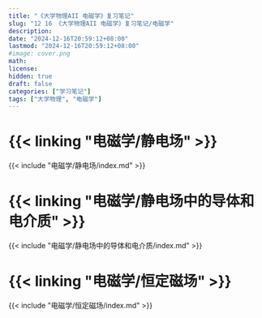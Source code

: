 ```yaml
---
title: "《大学物理AII 电磁学》复习笔记"
slug: "12 16 《大学物理AII 电磁学》复习笔记/电磁学"
description:
date: "2024-12-16T20:59:12+08:00"
lastmod: "2024-12-16T20:59:12+08:00"
#image: cover.png
math:
license:
hidden: true
draft: false
categories: ["学习笔记"]
tags: ["大学物理", "电磁学"]
---
```

# {{< linking "电磁学/静电场" >}}
{{< include "电磁学/静电场/index.md" >}}

# {{< linking "电磁学/静电场中的导体和电介质" >}}
{{< include "电磁学/静电场中的导体和电介质/index.md" >}}

# {{< linking "电磁学/恒定磁场" >}}
{{< include "电磁学/恒定磁场/index.md" >}}
